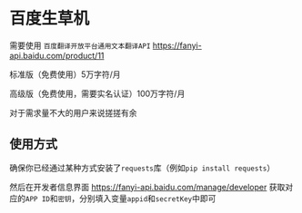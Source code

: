# 百度生草机
需要使用 ```百度翻译开放平台通用文本翻译API``` https://fanyi-api.baidu.com/product/11

标准版（免费使用）5万字符/月

高级版（免费使用，需要实名认证）100万字符/月

对于需求量不大的用户来说搓搓有余
## 使用方式
确保你已经通过某种方式安装了```requests```库（例如```pip install requests```）

然后在开发者信息界面 https://fanyi-api.baidu.com/manage/developer 获取对应的```APP ID```和```密钥```，分别填入变量```appid```和```secretKey```中即可
